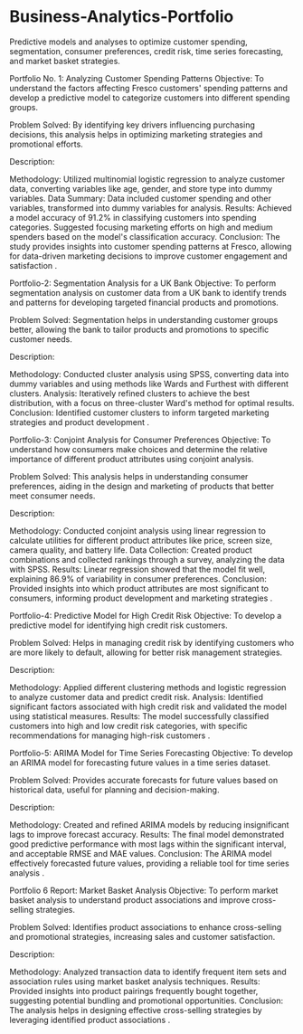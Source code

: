 # Business-Analytics-Portfolio
Predictive models and analyses to optimize customer spending, segmentation, consumer preferences, credit risk, time series forecasting, and market basket strategies.

Portfolio No. 1: Analyzing Customer Spending Patterns
Objective:
To understand the factors affecting Fresco customers' spending patterns and develop a predictive model to categorize customers into different spending groups.

Problem Solved:
By identifying key drivers influencing purchasing decisions, this analysis helps in optimizing marketing strategies and promotional efforts.

Description:

Methodology: Utilized multinomial logistic regression to analyze customer data, converting variables like age, gender, and store type into dummy variables.
Data Summary: Data included customer spending and other variables, transformed into dummy variables for analysis.
Results: Achieved a model accuracy of 91.2% in classifying customers into spending categories. Suggested focusing marketing efforts on high and medium spenders based on the model's classification accuracy.
Conclusion: The study provides insights into customer spending patterns at Fresco, allowing for data-driven marketing decisions to improve customer engagement and satisfaction .


Portfolio-2: Segmentation Analysis for a UK Bank
Objective:
To perform segmentation analysis on customer data from a UK bank to identify trends and patterns for developing targeted financial products and promotions.

Problem Solved:
Segmentation helps in understanding customer groups better, allowing the bank to tailor products and promotions to specific customer needs.

Description:

Methodology: Conducted cluster analysis using SPSS, converting data into dummy variables and using methods like Wards and Furthest with different clusters.
Analysis: Iteratively refined clusters to achieve the best distribution, with a focus on three-cluster Ward's method for optimal results.
Conclusion: Identified customer clusters to inform targeted marketing strategies and product development .


Portfolio-3: Conjoint Analysis for Consumer Preferences
Objective:
To understand how consumers make choices and determine the relative importance of different product attributes using conjoint analysis.

Problem Solved:
This analysis helps in understanding consumer preferences, aiding in the design and marketing of products that better meet consumer needs.

Description:

Methodology: Conducted conjoint analysis using linear regression to calculate utilities for different product attributes like price, screen size, camera quality, and battery life.
Data Collection: Created product combinations and collected rankings through a survey, analyzing the data with SPSS.
Results: Linear regression showed that the model fit well, explaining 86.9% of variability in consumer preferences.
Conclusion: Provided insights into which product attributes are most significant to consumers, informing product development and marketing strategies .


Portfolio-4: Predictive Model for High Credit Risk
Objective:
To develop a predictive model for identifying high credit risk customers.

Problem Solved:
Helps in managing credit risk by identifying customers who are more likely to default, allowing for better risk management strategies.

Description:

Methodology: Applied different clustering methods and logistic regression to analyze customer data and predict credit risk.
Analysis: Identified significant factors associated with high credit risk and validated the model using statistical measures.
Results: The model successfully classified customers into high and low credit risk categories, with specific recommendations for managing high-risk customers .

Portfolio-5: ARIMA Model for Time Series Forecasting
Objective:
To develop an ARIMA model for forecasting future values in a time series dataset.

Problem Solved:
Provides accurate forecasts for future values based on historical data, useful for planning and decision-making.

Description:

Methodology: Created and refined ARIMA models by reducing insignificant lags to improve forecast accuracy.
Results: The final model demonstrated good predictive performance with most lags within the significant interval, and acceptable RMSE and MAE values.
Conclusion: The ARIMA model effectively forecasted future values, providing a reliable tool for time series analysis .



Portfolio 6 Report: Market Basket Analysis
Objective:
To perform market basket analysis to understand product associations and improve cross-selling strategies.

Problem Solved:
Identifies product associations to enhance cross-selling and promotional strategies, increasing sales and customer satisfaction.

Description:

Methodology: Analyzed transaction data to identify frequent item sets and association rules using market basket analysis techniques.
Results: Provided insights into product pairings frequently bought together, suggesting potential bundling and promotional opportunities.
Conclusion: The analysis helps in designing effective cross-selling strategies by leveraging identified product associations .
